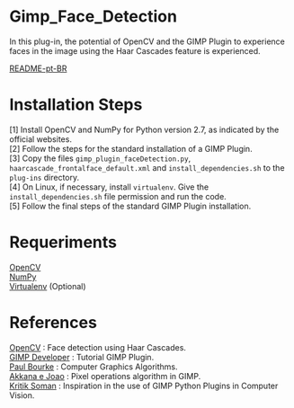 Gimp_Face_Detection
===================

In this plug-in, the potential of OpenCV and the GIMP Plugin to experience faces in the image using the Haar Cascades feature is experienced. <br>

[README-pt-BR](https://github.com/jpenrici/Computer_Graphics/blob/master/GIMP_Plugin_Py/GIMP_Face_Detection/README-pt-BR.md) <br>

Installation Steps
===================

[1] Install OpenCV and NumPy for Python version 2.7, as indicated by the official websites. <br>
[2] Follow the steps for the standard installation of a GIMP Plugin. <br>
[3] Copy the files `gimp_plugin_faceDetection.py`,` haarcascade_frontalface_default.xml` and `install_dependencies.sh` to the` plug-ins` directory. <br>
[4] On Linux, if necessary, install `virtualenv`. Give the `install_dependencies.sh` file permission and run the code. <br>
[5] Follow the final steps of the standard GIMP Plugin installation. <br>

Requeriments
============

[OpenCV](https://opencv.org/) <br>
[NumPy](https://numpy.org/) <br>
[Virtualenv](https://pypi.org/project/virtualenv/) (Optional) <br>

References
==========

[OpenCV](https://opencv-python-tutroals.readthedocs.io/en/latest/py_tutorials/py_objdetect/py_face_detection/py_face_detection.html) : Face detection using Haar Cascades. <br>
[GIMP Developer](https://developer.gimp.org/plug-ins.html) : Tutorial GIMP Plugin. <br>
[Paul Bourke](http://paulbourke.net/) : Computer Graphics Algorithms. <br>
[Akkana e Joao](https://shallowsky.com/blog/gimp/pygimp-pixel-ops.html) : Pixel operations algorithm in GIMP. <br>
[Kritik Soman](https://arxiv.org/abs/2004.13060) : Inspiration in the use of GIMP Python Plugins in Computer Vision. <br>